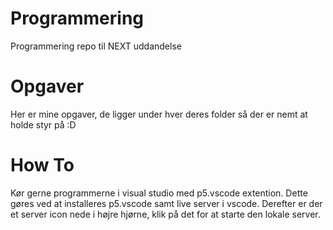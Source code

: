 # Programmering
Programmering repo til NEXT uddandelse

# Opgaver
Her er mine opgaver, de ligger under hver deres folder så der er nemt at holde styr på :D

# How To
Kør gerne programmerne i visual studio med p5.vscode extention. 
Dette gøres ved at installeres p5.vscode samt live server i vscode.
Derefter er der et server icon nede i højre hjørne, klik på det for at starte den lokale server.
